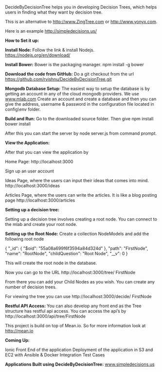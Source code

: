 DecideByDecisionTree helps you in developing Decision Trees, which helps users in finding what they want by decision tree.

This is an alternative to http://www.ZingTree.com or http://www.yonyx.com.

Here is an example
http://simpledecisions.us/

**How to Set it up:**

**Install Node:** 
Follow the link & install Nodejs.
https://nodejs.org/en/download/

**Install Bower:**
Bower is the packaging manager.
npm install -g bower

**Download the code from GitHub:**
Do a git checkout from the url 
https://github.com/rvishnu/DecideByDecisionTree.git

**Mongodb Database Setup:**
The easiest way to setup the database is by getting an account in any of the cloud mongodb providers. We use www.mlab.com
Create an account and create a database and then you can give the address, username & password in the configuration file  located in config\env folder.

**Build and Run:**
Go to the downloaded source folder.
Then give
npm install
bower install

After this you can start the server by node server.js from command prompt.

**View the Application:**

After that you can view the application by 

Home Page: http://localhost:3000

Sign up an user account

Ideas Page, where the users can input their ideas that comes into mind. http://localhost:3000/ideas

Articles Page, where the users can write the articles. It is like a blog posting page http://localhost:3000/articles

**Setting up a decision tree:**

Setting up a decision tree involves creating a root node. You can connect to the mlab and create your root node.

**Setting up the Root Node:**
Create a collection NodeModels and add the following root node

{    "_id": {        "$oid": "55a08a699f6f3594a84d324d"
    },
    "path": "FirstNode",
    "name": "RootNode",
    "childQuestion": "Root Node",
    "__v": 0
}

This will create the root node in the database.

Now you can go to the URL
http://localhost:3000/tree/ FirstNode

From there you can add your Child Nodes as you wish. You can create any number of decision trees.

For viewing the tree you can use
http://localhost:3000/decide/ FirstNode

**Restful API Access:**
You can also develop any front end as the Tree structure has restful api access. You can access the api’s by
http://localhost:3000/api/tree/FirstNode

This project is build on top of Mean.io. So for more information look at http://mean.io

**Coming Up:**

Ionic Front End of the application
Deployment of the application in S3 and EC2 with Ansible & Docker
Integration Test Cases

**Applications Built using DecideByDecisionTree:**
www.simpledecisions.us

